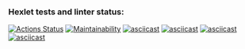 ### Hexlet tests and linter status:
[![Actions Status](https://github.com/Prog273/java-project-61/actions/workflows/hexlet-check.yml/badge.svg)](https://github.com/Prog273/java-project-61/actions)
[![Maintainability](https://api.codeclimate.com/v1/badges/6d52132f163a127d6def/maintainability)](https://codeclimate.com/github/Prog273/java-project-61/maintainability)
[![asciicast](https://asciinema.org/a/a4zsQKkdC3Q3AnFVmuyJetfkU.svg)](https://asciinema.org/a/a4zsQKkdC3Q3AnFVmuyJetfkU)
[![asciicast](https://asciinema.org/a/qKUgmTKYevU9AX1TLkU780QDs.svg)](https://asciinema.org/a/qKUgmTKYevU9AX1TLkU780QDs)
[![asciicast](https://asciinema.org/a/2HvbZhjB17qIIuKbe4uz0GtEW.svg)](https://asciinema.org/a/2HvbZhjB17qIIuKbe4uz0GtEW)
[![asciicast](https://asciinema.org/a/K4hl5idd0ZXW4V2csOp4cqEPI.svg)](https://asciinema.org/a/K4hl5idd0ZXW4V2csOp4cqEPI)
